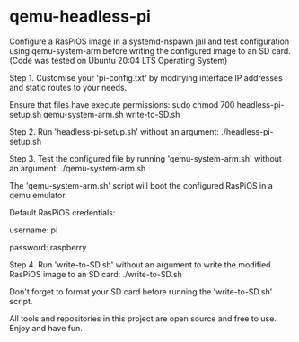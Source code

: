 # qemu-headless-pi
Configure a RasPiOS image in a systemd-nspawn jail and test configuration using qemu-system-arm before writing the configured image to an SD card. (Code was tested on Ubuntu 20:04 LTS Operating System)

Step 1. Customise your 'pi-config.txt' by modifying interface IP addresses and static routes to your needs.

Ensure that files have execute permissions: sudo chmod 700 headless-pi-setup.sh qemu-system-arm.sh write-to-SD.sh

Step 2. Run 'headless-pi-setup.sh' without an argument: ./headless-pi-setup.sh

Step 3. Test the configured file by running 'qemu-system-arm.sh' without an argument: ./qemu-system-arm.sh

The 'qemu-system-arm.sh' script will boot the configured RasPiOS in a qemu emulator. 

Default RasPiOS credentials:

username: pi 

password: raspberry

Step 4. Run 'write-to-SD.sh' without an argument to write the modified RasPiOS image to an SD card: ./write-to-SD.sh

Don't forget to format your SD card before running the 'write-to-SD.sh' script. 


All tools and repositories in this project are open source and free to use.
Enjoy and have fun.
